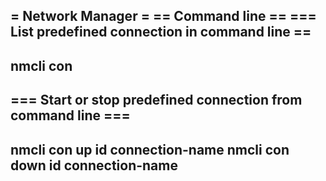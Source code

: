 = Network Manager =
== Command line ==
=== List predefined connection in command line ==
---------
nmcli con
---------

=== Start or stop predefined connection from command line ===
---------------------------------
nmcli con up id connection-name
nmcli con down id connection-name
---------------------------------

